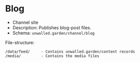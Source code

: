 # Blog

 - Channel site
 - Description: Publishes blog-post files.
 - Schema: `unwalled.garden/channel/blog`

File-structure:

```
/data/feed/     - Contains unwalled.garden/content records
/media/         - Contains the media files
```